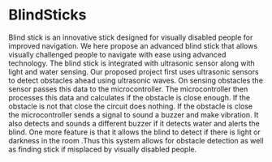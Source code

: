 # BlindSticks

Blind stick is an innovative stick designed for visually disabled people for improved navigation. We here propose an advanced blind stick that allows visually challenged people to navigate with ease using advanced technology. The blind stick is integrated with ultrasonic sensor along with light and water sensing. Our proposed project first uses ultrasonic sensors to detect obstacles ahead using ultrasonic waves. On sensing obstacles the sensor passes this data to the microcontroller. The microcontroller then processes this data and calculates if the obstacle is close enough. If the obstacle is not that close the circuit does nothing. If the obstacle is close the microcontroller sends a signal to sound a buzzer and make vibration. It also detects and sounds a different buzzer if it detects water and alerts the blind. One more feature is that it allows the blind to detect if there is light or darkness in the room .Thus this system allows for obstacle detection as well as finding stick if misplaced by visually disabled people.

